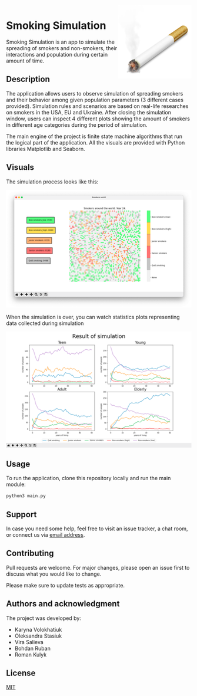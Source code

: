 <img src="img/cigarette.png" align="right" width=200 />

# Smoking Simulation

Smoking Simulation is an app to simulate the spreading of smokers and non-smokers, their interactions and population during certain amount of time.


## Description

The application allows users to observe simulation of spreading smokers and their behavior among given population parameters (3 different cases provided). Simulation rules and scenarios are based on real-life researches on smokers in the USA, EU and Ukraine. After closing the simulation window, users can inspect 4 different plots showing the amount of smokers in different age categories during the period of simulation.

The main engine of the project is finite state machine algorithms that run the logical part of the application. All the visuals are provided with Python libraries Matplotlib and Seaborn. 

## Visuals

The simulation process looks like this:

![Simulation](img/1.png)

When the simulation is over, you can watch statistics plots representing data collected during simulation

![Result](img/2.png)

## Usage

To run the application, clone this repository locally and run the main module:
```bash
python3 main.py
```

## Support

In case you need some help, feel free to visit an issue tracker, a chat room, or connect us via [email address](hello@smoking-simulation.com).


## Contributing
Pull requests are welcome. For major changes, please open an issue first to discuss what you would like to change.

Please make sure to update tests as appropriate.

## Authors and acknowledgment

The project was developed by:
* Karyna Volokhatiuk
* Oleksandra Stasiuk
* Vira Salieva
* Bohdan Ruban
* Roman Kulyk

## License
[MIT](https://choosealicense.com/licenses/mit/)
